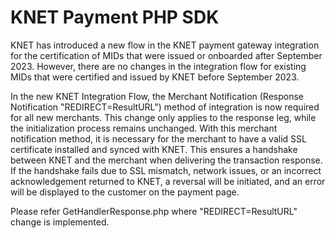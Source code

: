 
# KNET Payment PHP SDK

KNET has introduced a new flow in the KNET payment gateway integration for the certification of MIDs that were issued or onboarded after September 2023. However, there are no changes in the integration flow for existing MIDs that were certified and issued by KNET before September 2023.

In the new KNET Integration Flow, the Merchant Notification (Response Notification "REDIRECT=ResultURL") method of integration is now required for all new merchants. This change only applies to the response leg, while the initialization process remains unchanged. With this merchant notification method, it is necessary for the merchant to have a valid SSL certificate installed and synced with KNET. This ensures a handshake between KNET and the merchant when delivering the transaction response. If the handshake fails due to SSL mismatch, network issues, or an incorrect acknowledgement returned to KNET, a reversal will be initiated, and an error will be displayed to the customer on the payment page.

Please refer GetHandlerResponse.php where "REDIRECT=ResultURL" change is implemented.


